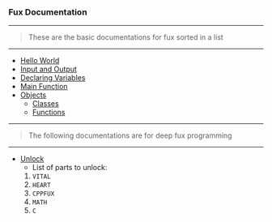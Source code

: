 ### Fux Documentation

---

> These are the basic documentations for fux sorted in a list

---

- [Hello World](helloworld.md)
- [Input and Output](io.md)
- [Declaring Variables](variables.md)
- [Main Function](main.md)
- [Objects](objects.md)
    - [Classes](objects.md#classes)
    - [Functions](objects.md#functions)

---

> The following documentations are for deep fux programming

---

- [Unlock](unlock.md)
    - List of parts to unlock:
    1. `VITAL` 
    2. `HEART`
    3. `CPPFUX`
    4. `MATH`
    5. `C`

